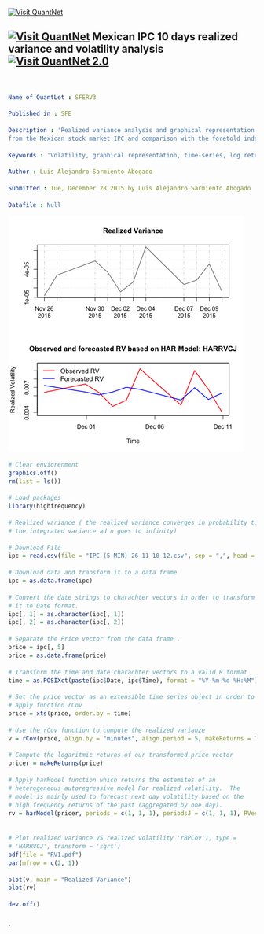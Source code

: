 [<img src="https://github.com/QuantLet/Styleguide-and-Validation-procedure/blob/master/pictures/banner.png" alt="Visit QuantNet">](http://quantlet.de/index.php?p=info)

## [<img src="https://github.com/QuantLet/Styleguide-and-Validation-procedure/blob/master/pictures/qloqo.png" alt="Visit QuantNet">](http://quantlet.de/) **Mexican IPC 10 days realized variance and volatility analysis** [<img src="https://github.com/QuantLet/Styleguide-and-Validation-procedure/blob/master/pictures/QN2.png" width="60" alt="Visit QuantNet 2.0">](http://quantlet.de/d3/ia)

```yaml


Name of QuantLet : SFERV3  

Published in : SFE

Description : 'Realized variance analysis and graphical representation of 10 days high frequency data
from the Mexican stock market IPC and comparison with the foretold index harModel results' 

Keywords : 'Volatility, graphical representation, time-series, log returns, variance'

Author : Luis Alejandro Sarmiento Abogado

Submitted : Tue, December 28 2015 by Luis Alejandro Sarmiento Abogado

Datafile : Null
```
![Q_image](https://github.com/saabogal/SFM/blob/master/SFErealizedVarianceIPC/RV1.png?raw=true)


```r
# Clear enviorenment
graphics.off()
rm(list = ls())

# Load packages
library(highfrequency)

# Realized variance ( the realized variance converges in probability to
# the integrated variance ad n goes to infinity)

# Download File
ipc = read.csv(file = "IPC (5 MIN) 26_11-10_12.csv", sep = ",", head = TRUE)

# Download data and transform it to a data frame
ipc = as.data.frame(ipc)

# Convert the date strings to charachter vectors in order to transform
# it to Date format.
ipc[, 1] = as.character(ipc[, 1])
ipc[, 2] = as.character(ipc[, 2])

# Separate the Price vector from the data frame .
price = ipc[, 5]
price = as.data.frame(price)

# Transform the time and date charachter vectors to a valid R format
time = as.POSIXct(paste(ipc$Date, ipc$Time), format = "%Y-%m-%d %H:%M")

# Set the price vector as an extensible time series object in order to
# apply function rCov
price = xts(price, order.by = time)

# Use the rCov function to compute the realized varianze
v = rCov(price, align.by = "minutes", align.period = 5, makeReturns = TRUE)

# Compute the logaritmic returns of our transformed price vector
pricer = makeReturns(price)

# Apply harModel function which returns the estemites of an
# heterogeneous autoregressive model For realized volatility.  The
# model is mainly used to forecast next day volatility based on the
# high frequency returns of the past (aggregated by one day).
rv = harModel(pricer, periods = c(1, 1, 1), periodsJ = c(1, 1, 1), RVest = c("rCov", 
                                                                             "rBPCov"), type = "HARRVCJ", transform = "sqrt")

# Plot realized variance VS realized volatility 'rBPCov'), type =
# 'HARRVCJ', transform = 'sqrt')
pdf(file = "RV1.pdf")
par(mfrow = c(2, 1))

plot(v, main = "Realized Variance")
plot(rv)

dev.off()
  

```




`




